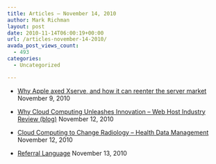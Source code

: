 ```yaml
---
title: Articles – November 14, 2010
author: Mark Richman
layout: post
date: 2010-11-14T06:00:19+00:00
url: /articles-november-14-2010/
avada_post_views_count:
  - 493
categories:
  - Uncategorized

---
```

  * [Why Apple axed Xserve, and how it can reenter the server market][1]
November 9, 2010 

  * [Why Cloud Computing Unleashes Innovation &#8211; Web Host Industry Review (blog)][2]
November 12, 2010 

  * [Cloud Computing to Change Radiology &#8211; Health Data Management][3]
November 12, 2010 

  * [Referral Language][4]
November 13, 2010 </ul>

 [1]: http://feeds.appleinsider.com/click.phdo?i=2e17f9060102c9878ad2db50f9ddd285
 [2]: http://news.google.com/news/url?sa=t&fd=R&usg=AFQjCNHYDKaz2PPLE7SZwgB6oqzJIcucDg&url=http://www.thewhir.com/blog/William_Toll/111210_Why_Cloud_Computing_Unleashes_Innovation
 [3]: http://news.google.com/news/url?sa=t&fd=R&usg=AFQjCNF3EdR2wJxKsitUxNJayeH6h8bA9Q&url=http://www.healthdatamanagement.com/news/radiology-rsna-cloud-computing-41342-1.html
 [4]: http://www.contrarianconsulting.com/referral-language/